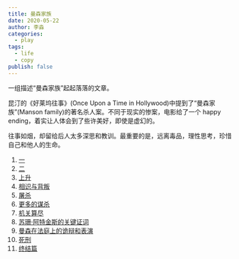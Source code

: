 ```yaml
---
title: 曼森家族
date: 2020-05-22
author: 李淼
categories:
  - play
tags:
  - life
  - copy
publish: false
---
```


一组描述“曼森家族”起起落落的文章。

<!-- more -->

昆汀的《好莱坞往事》(Once Upon a Time in Hollywood)中提到了“曼森家族”(Manson family)的著名杀人案。不同于现实的惨案，电影给了一个 happy ending，着实让人体会到了些许美好，即使是虚幻的。

往事如烟，却留给后人太多深思和教训。最重要的是，远离毒品，理性思考，珍惜自己和他人的生命。

1. [一](https://zhuanlan.zhihu.com/p/80241195)
2. [二](https://zhuanlan.zhihu.com/p/81383371)
3. [上升](https://zhuanlan.zhihu.com/p/81676068)
4. [相识与背叛](https://zhuanlan.zhihu.com/p/81939655)
5. [屠杀](https://zhuanlan.zhihu.com/p/83495111)
6. [更多的谋杀](https://zhuanlan.zhihu.com/p/84087918)
7. [机关算尽](https://zhuanlan.zhihu.com/p/84522579)
8. [苏珊·阿特金斯的关键证词](https://mp.weixin.qq.com/s?__biz=MjM5NDgyODUwNQ==&mid=2651520372&idx=1&sn=e6c43cae73ef98d436a70f6f30bf8146&chksm=bd7f84c28a080dd436b17163c3ee1178c52237f8e86bfc7ad8a55fb9a22fb788b34d7bf12a9e)
9. [曼森在法庭上的诡辩和表演](https://mp.weixin.qq.com/s?__biz=MjM5NDgyODUwNQ==&mid=2651520380&idx=1&sn=87fd2bc2eff399d85f8e1323013d950d&chksm=bd7f84ca8a080ddc9e5449c8eb0d981522f9887ca3dc4e1a6cba21fc50ecf6a01de9ee671afe)
10. [死刑](https://mp.weixin.qq.com/s?__biz=MjM5NDgyODUwNQ==&mid=2651520414&idx=2&sn=adb8b9c93ca9b8428c45f4b64c073401&chksm=bd7f84288a080d3e88b6571e52063004742044637a312e321efef61fc88bf7eae4467588264f)
11. [终结篇](https://mp.weixin.qq.com/s?__biz=MjM5NDgyODUwNQ==&mid=2651520423&idx=1&sn=4d1e066c69671932f3bf4578c91c2446&chksm=bd7f84118a080d07c2c4cd73b37a6f2d9e0ad9fccfa2554be9c18d7f8fe23b6c00d5ff984356&scene=21)
